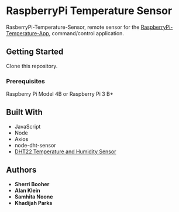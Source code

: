 # RaspberryPi Temperature Sensor

RasberryPi-Temperature-Sensor, remote sensor for the [RaspberryPi-Temperature-App](https://github.com/dijahp/RaspberryPi-Temperature-App), command/control application.

## Getting Started

Clone this repository.

### Prerequisites

Raspberry Pi Model 4B or Raspberry Pi 3 B+

## Built With

- JavaScript
- Node
- Axios
- node-dht-sensor
- [DHT22 Temperature and Humidity Sensor](https://smile.amazon.com/gp/product/B07H2RP26F/ref=ppx_yo_dt_b_asin_title_o02_s00?ie=UTF8&psc=1)

## Authors

- **Sherri Booher**
- **Alan Klein**
- **Samhita Noone**
- **Khadijah Parks**
